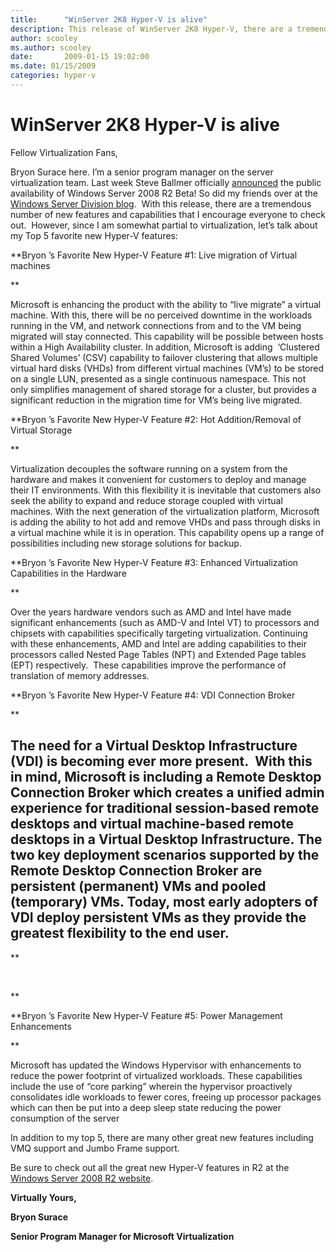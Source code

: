 ```yaml
---
title:      "WinServer 2K8 Hyper-V is alive"
description: This release of WinServer 2K8 Hyper-V, there are a tremendous number of new features and capabilities.
author: scooley
ms.author: scooley
date:       2009-01-15 19:02:00
ms.date: 01/15/2009
categories: hyper-v
---
```

# WinServer 2K8 Hyper-V is alive

Fellow Virtualization Fans,

Bryon Surace here. I’m a senior program manager on the server virtualization team. Last week Steve Ballmer officially [announced](https://www.microsoft.com/presspass/press/2009/jan09/01-07CES09PR.mspx) the public availability of Windows Server 2008 R2 Beta! So did my friends over at the [Windows Server Division blog](https://blogs.technet.com/windowsserver/archive/2009/01/07/announcing-windows-server-2008-r2-beta.aspx).  With this release, there are a tremendous number of new features and capabilities that I encourage everyone to check out.  However, since I am somewhat partial to virtualization, let’s talk about my Top 5 favorite new Hyper-V features:

**Bryon ’s Favorite New Hyper-V Feature #1: Live migration of Virtual machines

**

Microsoft is enhancing the product with the ability to “live migrate” a virtual machine. With this, there will be no perceived downtime in the workloads running in the VM, and network connections from and to the VM being migrated will stay connected. This capability will be possible between hosts within a High Availability cluster. In addition, Microsoft is adding  ‘Clustered Shared Volumes’ (CSV) capability to failover clustering that allows multiple virtual hard disks (VHDs) from different virtual machines (VM’s) to be stored on a single LUN, presented as a single continuous namespace. This not only simplifies management of shared storage for a cluster, but provides a significant reduction in the migration time for VM’s being live migrated. 

**Bryon ’s Favorite New Hyper-V Feature #2: Hot Addition/Removal of Virtual Storage

**

Virtualization decouples the software running on a system from the hardware and makes it convenient for customers to deploy and manage their IT environments. With this flexibility it is inevitable that customers also seek the ability to expand and reduce storage coupled with virtual machines. With the next generation of the virtualization platform, Microsoft is adding the ability to hot add and remove VHDs and pass through disks in a virtual machine while it is in operation. This capability opens up a range of possibilities including new storage solutions for backup. 

**Bryon ’s Favorite New Hyper-V Feature #3: Enhanced Virtualization Capabilities in the Hardware

**

Over the years hardware vendors such as AMD and Intel have made significant enhancements (such as AMD-V and Intel VT) to processors and chipsets with capabilities specifically targeting virtualization. Continuing with these enhancements, AMD and Intel are adding capabilities to their processors called Nested Page Tables (NPT) and Extended Page tables (EPT) respectively.  These capabilities improve the performance of translation of memory addresses.

 **Bryon ’s Favorite New Hyper-V Feature #4: VDI Connection Broker

**

## The need for a Virtual Desktop Infrastructure (VDI) is becoming ever more present.  With this in mind, Microsoft is including a Remote Desktop Connection Broker which creates a unified admin experience for traditional session-based remote desktops and virtual machine-based remote desktops in a Virtual Desktop Infrastructure. The two key deployment scenarios supported by the Remote Desktop Connection Broker are persistent (permanent) VMs and pooled (temporary) VMs. Today, most early adopters of VDI deploy persistent VMs as they provide the greatest flexibility to the end user.

 **

 

**

 **Bryon ’s Favorite New Hyper-V Feature #5: Power Management Enhancements

**

Microsoft has updated the Windows Hypervisor with enhancements to reduce the power footprint of virtualized workloads. These capabilities include the use of “core parking” wherein the hypervisor proactively consolidates idle workloads to fewer cores, freeing up processor packages which can then be put into a deep sleep state reducing the power consumption of the server

In addition to my top 5, there are many other great new features including VMQ support and Jumbo Frame support.

Be sure to check out all the great new Hyper-V features in R2 at the [Windows Server 2008 R2 website](https://www.microsoft.com/windowsserver2008/en/us/r2.aspx).

**Virtually Yours,**

**Bryon Surace**

**Senior Program Manager for Microsoft Virtualization**
